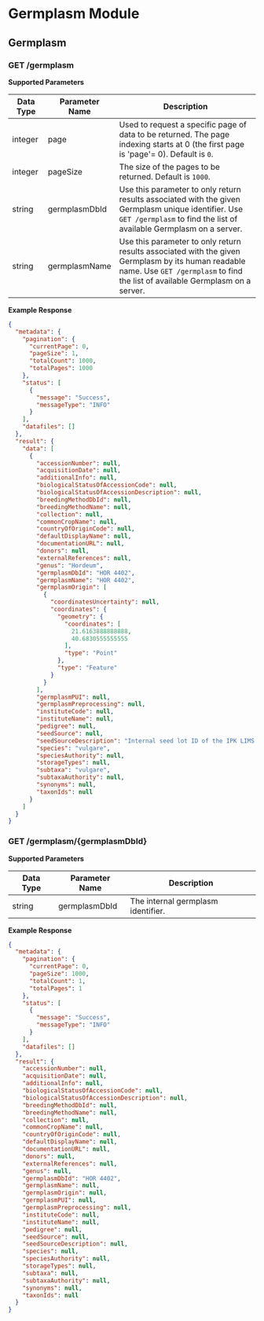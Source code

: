 # Germplasm Module

## Germplasm

### GET /germplasm

**Supported Parameters**

| Data Type   | Parameter Name |Description                                                                                                                           |
| ----------- | -------------- |------------------------------------------------------------------------------------------------------------------------------------- |
| integer     | page           | Used to request a specific page of data to be returned. The page indexing starts at 0 (the first page is 'page'= 0). Default is `0`. |
| integer     | pageSize       | The size of the pages to be returned. Default is `1000`.                                                                             |
| string      | germplasmDbId  | Use this parameter to only return results associated with the given Germplasm unique identifier. Use `GET /germplasm` to find the list of available Germplasm on a server. |
| string      | germplasmName  | Use this parameter to only return results associated with the given Germplasm by its human readable name. Use `GET /germplasm` to find the list of available Germplasm on a server. |

**Example Response**

```json linenums="1" title="Response Code 200"
{
  "metadata": {
    "pagination": {
      "currentPage": 0,
      "pageSize": 1,
      "totalCount": 1000,
      "totalPages": 1000
    },
    "status": [
      {
        "message": "Success",
        "messageType": "INFO"
      }
    ],
    "datafiles": []
  },
  "result": {
    "data": [
      {
        "accessionNumber": null,
        "acquisitionDate": null,
        "additionalInfo": null,
        "biologicalStatusOfAccessionCode": null,
        "biologicalStatusOfAccessionDescription": null,
        "breedingMethodDbId": null,
        "breedingMethodName": null,
        "collection": null,
        "commonCropName": null,
        "countryOfOriginCode": null,
        "defaultDisplayName": null,
        "documentationURL": null,
        "donors": null,
        "externalReferences": null,
        "genus": "Hordeum",
        "germplasmDbId": "HOR 4402",
        "germplasmName": "HOR 4402",
        "germplasmOrigin": [
          {
            "coordinatesUncertainty": null,
            "coordinates": {
              "geometry": {
                "coordinates": [
                  21.6163888888888,
                  40.6830555555555
                ],
                "type": "Point"
              },
              "type": "Feature"
            }
          }
        ],
        "germplasmPUI": null,
        "germplasmPreprocessing": null,
        "instituteCode": null,
        "instituteName": null,
        "pedigree": null,
        "seedSource": null,
        "seedSourceDescription": "Internal seed lot ID of the IPK LIMS system",
        "species": "vulgare",
        "speciesAuthority": null,
        "storageTypes": null,
        "subtaxa": "vulgare",
        "subtaxaAuthority": null,
        "synonyms": null,
        "taxonIds": null
      }
    ]
  }
}
```

### GET /germplasm/{germplasmDbId}

**Supported Parameters**

| Data Type   | Parameter Name     | Description                        |
| ----------- | ------------------ | ---------------------------------- |
| string      | germplasmDbId      | The internal germplasm identifier. |


**Example Response**

```json linenums="1" title="Response Code 200"
{
  "metadata": {
    "pagination": {
      "currentPage": 0,
      "pageSize": 1000,
      "totalCount": 1,
      "totalPages": 1
    },
    "status": [
      {
        "message": "Success",
        "messageType": "INFO"
      }
    ],
    "datafiles": []
  },
  "result": {
    "accessionNumber": null,
    "acquisitionDate": null,
    "additionalInfo": null,
    "biologicalStatusOfAccessionCode": null,
    "biologicalStatusOfAccessionDescription": null,
    "breedingMethodDbId": null,
    "breedingMethodName": null,
    "collection": null,
    "commonCropName": null,
    "countryOfOriginCode": null,
    "defaultDisplayName": null,
    "documentationURL": null,
    "donors": null,
    "externalReferences": null,
    "genus": null,
    "germplasmDbId": "HOR 4402",
    "germplasmName": null,
    "germplasmOrigin": null,
    "germplasmPUI": null,
    "germplasmPreprocessing": null,
    "instituteCode": null,
    "instituteName": null,
    "pedigree": null,
    "seedSource": null,
    "seedSourceDescription": null,
    "species": null,
    "speciesAuthority": null,
    "storageTypes": null,
    "subtaxa": null,
    "subtaxaAuthority": null,
    "synonyms": null,
    "taxonIds": null
  }
}
```